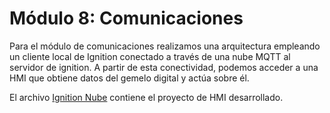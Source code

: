 # Módulo 8: Comunicaciones
Para el módulo de comunicaciones realizamos una arquitectura empleando un cliente local de Ignition conectado a través de una nube MQTT al servidor de ignition. A partir de esta conectividad, podemos acceder a una HMI que obtiene datos del gemelo digital y actúa sobre él.

El archivo [Ignition Nube](./Ignition_nube_20240529182030.zip) contiene el proyecto de HMI desarrollado.
